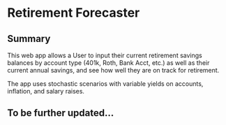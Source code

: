 # Retirement Forecaster

## Summary

This web app allows a User to input their current retirement savings balances by account type (401k, Roth, Bank Acct, etc.) as well as their current annual savings, and see how well they are on track for retirement.

The app uses stochastic scenarios with variable yields on accounts, inflation, and salary raises.

## To be further updated...
